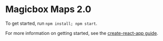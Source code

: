 # Magicbox Maps 2.0

To get started, run `npm install; npm start`.

For more information on getting started, see the  [create-react-app guide](https://github.com/facebookincubator/create-react-app/blob/master/packages/react-scripts/template/README.md).
